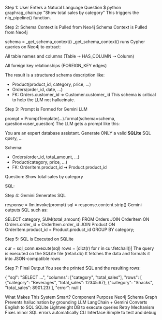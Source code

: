 Step 1: User Enters a Natural Language Question
$ python graphrag_chain.py "Show total sales by category"
This triggers the nlq_pipeline() function.


Step 2: Schema Context is Pulled from Neo4j
Schema Context is Pulled from Neo4j

schema = _get_schema_context()
_get_schema_context() runs Cypher queries on Neo4j to extract:

All table names and columns (Table ➝ HAS_COLUMN ➝ Column)

All foreign key relationships (FOREIGN_KEY edges)

The result is a structured schema description like:


- Product(product_id, category, price, ...)
- Orders(order_id, date, ...)
- FK: Orders.customer_id ➜ Customer.customer_id
This schema is critical to help the LLM not hallucinate.


Step 3: Prompt is Formed for Gemini LLM

prompt = PromptTemplate(...).format(schema=schema, question=user_question)
The LLM gets a prompt like this:

You are an expert database assistant.
Generate ONLY a valid **SQLite** SQL query,
...

Schema:
- Orders(order_id, total_amount, ...)
- Product(category, price, ...)
- FK: OrderItem.product_id ➜ Product.product_id

Question:
Show total sales by category

SQL:

Step 4: Gemini Generates SQL

response = llm.invoke(prompt)
sql = response.content.strip()
Gemini outputs SQL such as:

SELECT category, SUM(total_amount)
FROM Orders
JOIN OrderItem ON Orders.order_id = OrderItem.order_id
JOIN Product ON OrderItem.product_id = Product.product_id
GROUP BY category;


Step 5: SQL is Executed on SQLite

cur = sql_conn.execute(sql)
rows = [dict(r) for r in cur.fetchall()]
The query is executed on the SQLite file (retail.db)
It fetches the data and formats it into JSON-compatible rows

Step 7: Final Output
You see the printed SQL and the resulting rows:

{
  "sql": "SELECT ...",
  "columns": ["category", "total_sales"],
  "rows": [
    {"category": "Beverages", "total_sales": 12345.67},
    {"category": "Snacks", "total_sales": 8901.23}
  ],
  "error": null
}



What Makes This System Smart?
Component	                Purpose
Neo4j Schema Graph	        Prevents hallucination by grounding LLM
LangChain + Gemini	        Converts English to SQL
SQLite	                    Lightweight DB to execute queries
Retry Mechanism	            Fixes minor SQL errors automatically
CLI Interface	            Simple to test and debug
